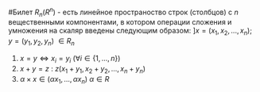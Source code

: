 #Билет 
$R_n$($R^n$) - есть линейное пространоство строк (столбцов) c $n$ вещественными компонентами, в котором операции сложения и умножения на скаляр введены следующим образом: $] x = (x_1, x_2, ..., x_n)$; $y=(y_1, y_2, y_n)$ $\in R_n$
1. $x = y \Leftrightarrow x_i=y_i$ $(\forall i \in \{1, ..., n\})$
2. $x+y = z$ : $z(x_1+y_1, x_2+y_2, ..., x_n+y_n)$
3. $\alpha \times x \in (\alpha x_1, ..., \alpha x_n)$ $\alpha \in R$